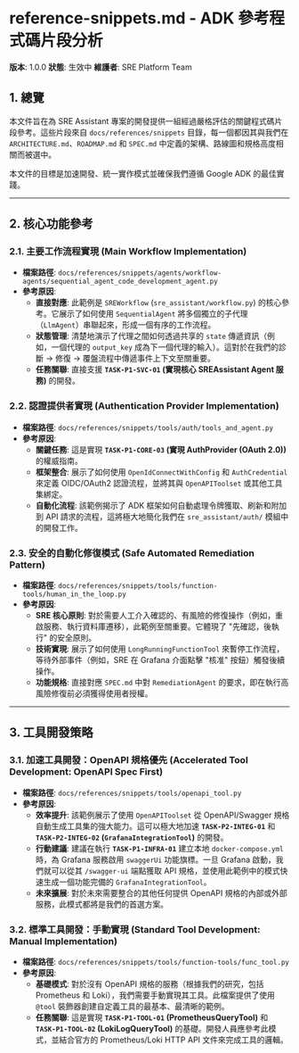 # reference-snippets.md - ADK 參考程式碼片段分析

**版本**: 1.0.0
**狀態**: 生效中
**維護者**: SRE Platform Team

## 1. 總覽

本文件旨在為 SRE Assistant 專案的開發提供一組經過嚴格評估的關鍵程式碼片段參考。這些片段來自 `docs/references/snippets` 目錄，每一個都因其與我們在 `ARCHITECTURE.md`、`ROADMAP.md` 和 `SPEC.md` 中定義的架構、路線圖和規格高度相關而被選中。

本文件的目標是加速開發、統一實作模式並確保我們遵循 Google ADK 的最佳實踐。

---

## 2. 核心功能參考

### 2.1. 主要工作流程實現 (Main Workflow Implementation)

- **檔案路徑**: `docs/references/snippets/agents/workflow-agents/sequential_agent_code_development_agent.py`
- **參考原因**:
    - **直接對應**: 此範例是 `SREWorkflow` (`sre_assistant/workflow.py`) 的核心參考。它展示了如何使用 `SequentialAgent` 將多個獨立的子代理（`LlmAgent`）串聯起來，形成一個有序的工作流程。
    - **狀態管理**: 清楚地演示了代理之間如何透過共享的 `state` 傳遞資訊（例如，一個代理的 `output_key` 成為下一個代理的輸入）。這對於在我們的診斷 -> 修復 -> 覆盤流程中傳遞事件上下文至關重要。
    - **任務關聯**: 直接支援 **`TASK-P1-SVC-01` (實現核心 SREAssistant Agent 服務)** 的開發。

### 2.2. 認證提供者實現 (Authentication Provider Implementation)

- **檔案路徑**: `docs/references/snippets/tools/auth/tools_and_agent.py`
- **參考原因**:
    - **關鍵任務**: 這是實現 **`TASK-P1-CORE-03` (實現 AuthProvider (OAuth 2.0))** 的權威指南。
    - **框架整合**: 展示了如何使用 `OpenIdConnectWithConfig` 和 `AuthCredential` 來定義 OIDC/OAuth2 認證流程，並將其與 `OpenAPIToolset` 或其他工具集綁定。
    - **自動化流程**: 該範例揭示了 ADK 框架如何自動處理令牌獲取、刷新和附加到 API 請求的流程，這將極大地簡化我們在 `sre_assistant/auth/` 模組中的開發工作。

### 2.3. 安全的自動化修復模式 (Safe Automated Remediation Pattern)

- **檔案路徑**: `docs/references/snippets/tools/function-tools/human_in_the_loop.py`
- **參考原因**:
    - **SRE 核心原則**: 對於需要人工介入確認的、有風險的修復操作（例如，重啟服務、執行資料庫遷移），此範例至關重要。它體現了 "先確認，後執行" 的安全原則。
    - **技術實現**: 展示了如何使用 `LongRunningFunctionTool` 來暫停工作流程，等待外部事件（例如，SRE 在 Grafana 介面點擊 "核准" 按鈕）觸發後續操作。
    - **功能規格**: 直接對應 `SPEC.md` 中對 `RemediationAgent` 的要求，即在執行高風險修復前必須獲得使用者授權。


---

## 3. 工具開發策略

### 3.1. 加速工具開發：OpenAPI 規格優先 (Accelerated Tool Development: OpenAPI Spec First)

- **檔案路徑**: `docs/references/snippets/tools/openapi_tool.py`
- **參考原因**:
    - **效率提升**: 該範例展示了使用 `OpenAPIToolset` 從 OpenAPI/Swagger 規格自動生成工具集的強大能力。這可以極大地加速 **`TASK-P2-INTEG-01`** 和 **`TASK-P2-INTEG-02` (`GrafanaIntegrationTool`)** 的開發。
    - **行動建議**: 建議在執行 **`TASK-P1-INFRA-01`** 建立本地 `docker-compose.yml` 時，為 Grafana 服務啟用 `swaggerUi` 功能旗標。一旦 Grafana 啟動，我們就可以從其 `/swagger-ui` 端點獲取 API 規格，並使用此範例中的模式快速生成一個功能完備的 `GrafanaIntegrationTool`。
    - **未來擴展**: 對於未來需要整合的其他任何提供 OpenAPI 規格的內部或外部服務，此模式都將是我們的首選方案。

### 3.2. 標準工具開發：手動實現 (Standard Tool Development: Manual Implementation)

- **檔案路徑**: `docs/references/snippets/tools/function-tools/func_tool.py`
- **參考原因**:
    - **基礎模式**: 對於沒有 OpenAPI 規格的服務（根據我們的研究，包括 Prometheus 和 Loki），我們需要手動實現其工具。此檔案提供了使用 `@tool` 裝飾器創建自定義工具的最基本、最清晰的範例。
    - **任務關聯**: 這是實現 **`TASK-P1-TOOL-01` (PrometheusQueryTool)** 和 **`TASK-P1-TOOL-02` (LokiLogQueryTool)** 的基礎。開發人員應參考此模式，並結合官方的 Prometheus/Loki HTTP API 文件來完成工具的邏輯。
